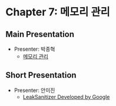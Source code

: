 # Chapter 7: 메모리 관리 

## Main Presentation 

- Presenter: 박종혁
  - [메모리 관리](slides/ch7-memory-mgmt.pdf)

## Short Presentation

- Presenter: 안미진
  - [LeakSanitizer Developed by Google](slides/ch7-leaksanitizer.pdf)
